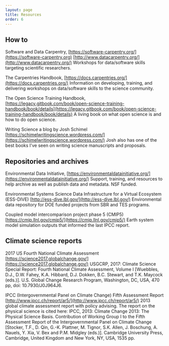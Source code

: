 ```yaml
---
layout: page
title: Resources
order: 6
---
```

## How to
Software and Data Carpentry, [https://software-carpentry.org/](https://software-carpentry.org) [http://www.datacarpentry.org/](http://www.datacarpentry.org/) Workshops for data/software skills targeting scientific researchers.

The Carpentries Handbook, [https://docs.carpentries.org/](https://docs.carpentries.org/) Information on developing, training, and delivering workshops on data/software skills to the science community.

The Open Science Training Handbook, [https://legacy.gitbook.com/book/open-science-training-handbook/book/details](https://legacy.gitbook.com/book/open-science-training-handbook/book/details) A living book on what open science is and how to do open science.

Writing Science a blog by Josh Schimel [https://schimelwritingscience.wordpress.com/](https://schimelwritingscience.wordpress.com/) Josh also has one of the best books I've seen on writing science manuscripts and proposals.

## Repositories and archives

Environmental Data Initiative, [https://environmentaldatainitiative.org/](https://environmentaldatainitiative.org/) Support, training, and resources to help archive as well as publish data and metadata. NSF funded.

Environmental Systems Science Data Infrastructure for a Virtual Ecosystem (ESS-DIVE) [http://ess-dive.lbl.gov/](http://ess-dive.lbl.gov/) Environmental data repository for DOE funded projects from SBR and TES programs.

Coupled model intercomparison project phase 5 (CMIP5) [https://cmip.llnl.gov/cmip5/](https://cmip.llnl.gov/cmip5/) Earth system model simulation outputs that informed the last IPCC report.

## Climate science reports

2017 US Fourth National Climate Assessment [https://science2017.globalchange.gov/](https://science2017.globalchange.gov/)
USGCRP, 2017: Climate Science Special Report: Fourth National Climate Assessment, Volume I [Wuebbles, D.J., D.W. Fahey, K.A. Hibbard, D.J. Dokken, B.C. Stewart, and T.K. Maycock (eds.)]. U.S. Global Change Research Program, Washington, DC, USA, 470 pp, doi: 10.7930/J0J964J6.

IPCC (Intergovernmental Panel on Climate Change) Fifth Assessment Report [http://www.ipcc.ch/report/ar5/](http://www.ipcc.ch/report/ar5/) 2013 global climate assessment report with policy advising. The report on the physical science is cited here: IPCC, 2013: Climate Change 2013: The Physical Science Basis. Contribution of Working Group I to the Fifth Assessment Report of the Intergovernmental
Panel on Climate Change [Stocker, T.F., D. Qin, G.-K. Plattner, M. Tignor, S.K. Allen, J. Boschung, A. Nauels, Y. Xia, V. Bex and P.M. Midgley
(eds.)]. Cambridge University Press, Cambridge, United Kingdom and New York, NY, USA, 1535 pp.
